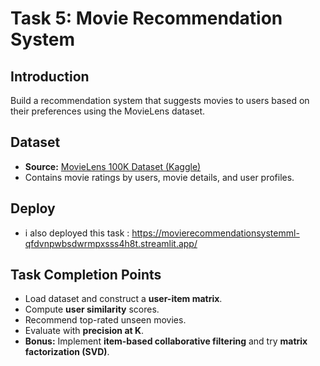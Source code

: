 # Task 5: Movie Recommendation System

## Introduction
Build a recommendation system that suggests movies to users based on their preferences using the MovieLens dataset.

## Dataset
- **Source:** [MovieLens 100K Dataset (Kaggle)](https://www.kaggle.com/)  
- Contains movie ratings by users, movie details, and user profiles.

## Deploy
- i also deployed this task :
  https://movierecommendationsystemml-qfdvnpwbsdwrmpxsss4h8t.streamlit.app/

## Task Completion Points
- Load dataset and construct a **user-item matrix**.  
- Compute **user similarity** scores.  
- Recommend top-rated unseen movies.  
- Evaluate with **precision at K**.  
- **Bonus:** Implement **item-based collaborative filtering** and try **matrix factorization (SVD)**.  

